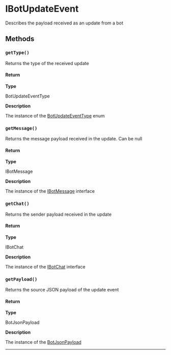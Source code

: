 # IBotUpdateEvent

Describes the payload received as an update from a bot

## Methods

### `getType()`

Returns the type of the received update

#### Return

**Type**

BotUpdateEventType

**Description**

The instance of the [BotUpdateEventType](/types/Enums/BotUpdateEventType.md) enum

### `getMessage()`

Returns the message payload received in the update. Can be null

#### Return

**Type**

IBotMessage

**Description**

The instance of the [IBotMessage](/types/Classes/IBotMessage.md) interface

### `getChat()`

Returns the sender payload received in the update

#### Return

**Type**

IBotChat

**Description**

The instance of the [IBotChat](/types/Classes/IBotChat.md) interface

### `getPayload()`

Returns the source JSON payload of the update event

#### Return

**Type**

BotJsonPayload

**Description**

The instance of the [BotJsonPayload](/types/Classes/BotJsonPayload.md)

---
